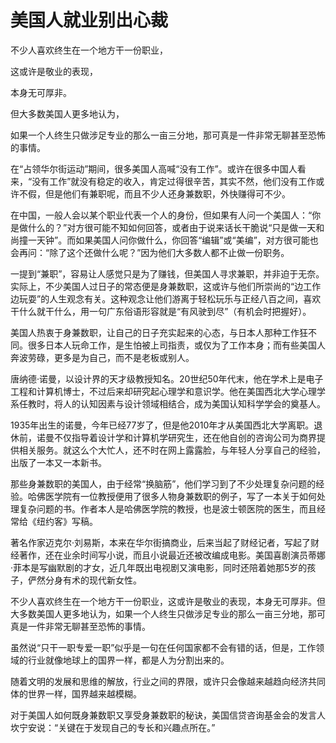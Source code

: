# 美国人就业别出心裁

不少人喜欢终生在一个地方干一份职业，

这或许是敬业的表现，

本身无可厚非。

但大多数美国人更多地认为，

如果一个人终生只做涉足专业的那么一亩三分地，那可真是一件非常无聊甚至恐怖的事情。

在“占领华尔街运动”期间，很多美国人高喊“没有工作”。或许在很多中国人看来，“没有工作”就没有稳定的收入，肯定过得很辛苦，其实不然，他们没有工作或许不假，但是他们有兼职呢，而且不少人还身兼数职，外快赚得可不少。

在中国，一般人会以某个职业代表一个人的身份，但如果有人问一个美国人：“你是做什么的？”对方很可能不知如何回答，或者由于说来话长干脆说“只是做一天和尚撞一天钟”。而如果美国人问你做什么，你回答“编辑”或“美编”，对方很可能也会再问：“除了这个还做什么呢？”因为他们大多数人都不止做一份职务。

一提到“兼职”，容易让人感觉只是为了赚钱，但美国人寻求兼职，并非迫于无奈。实际上，不少美国人过日子的常态便是身兼数职，这或许与他们所崇尚的“边工作边玩耍”的人生观念有关。这种观念让他们游离于轻松玩乐与正经八百之间，喜欢干什么就干什么，用一句广东俗语形容就是“有风驶到尽”（有机会时把握好）。

美国人热衷于身兼数职，让自己的日子充实起来的心态，与日本人那种工作狂不同。很多日本人玩命工作，是生怕被上司指责，或仅为了工作本身；而有些美国人奔波劳碌，更多是为自己，而不是老板或别人。

唐纳德·诺曼，以设计界的天才级教授知名。20世纪50年代末，他在学术上是电子工程和计算机博士，不过后来却研究起心理学和意识学。他在美国西北大学心理学系任教时，将人的认知因素与设计领域相结合，成为美国认知科学学会的奠基人。

1935年出生的诺曼，今年已经77岁了，但是他2010年才从美国西北大学离职。退休前，诺曼不仅指导着设计学和计算机学研究生，还在他自创的咨询公司为商界提供相关服务。就这么个大忙人，还不时在网上露露脸，与年轻人分享自己的经验，出版了一本又一本新书。

那些身兼数职的美国人，由于经常“换脑筋”，他们学习到了不少处理复杂问题的经验。哈佛医学院有一位教授便用了很多人物身兼数职的例子，写了一本关于如何处理复杂问题的书。作者本人是哈佛医学院的教授，也是波士顿医院的医生，而且经常给《纽约客》写稿。

著名作家迈克尔·刘易斯，本来在华尔街搞商业，后来当起了财经记者，写起了财经著作，还在业余时间写小说，而且小说最近还被改编成电影。美国喜剧演员蒂娜·菲本是写幽默剧的才女，近几年既出电视剧又演电影，同时还陪着她那5岁的孩子，俨然分身有术的现代新女性。

不少人喜欢终生在一个地方干一份职业，这或许是敬业的表现，本身无可厚非。但大多数美国人更多地认为，如果一个人终生只做涉足专业的那么一亩三分地，那可真是一件非常无聊甚至恐怖的事情。

虽然说“只干一职专爱一职”似乎是一句在任何国家都不会有错的话，但是，工作领域的行业就像地球上的国界一样，都是人为分割出来的。

随着文明的发展和思维的解放，行业之间的界限，或许只会像越来越趋向经济共同体的世界一样，国界越来越模糊。

对于美国人如何既身兼数职又享受身兼数职的秘诀，美国信贷咨询基金会的发言人坎宁安说：“关键在于发现自己的专长和兴趣点所在。”